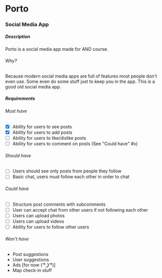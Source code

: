 # Porto
### Social Media App

##### Description
Porto is a social media app made for AND course.
###### Why?
Because modern social media apps are full of features most people don't even use. Some even do some stuff just to keep you in the app. This is a good old social media app.

##### Requirements

###### Must have
- [x] Ability for users to see posts
- [x] Ability for users to add posts
- [ ] Ability for users to like/dislike posts
- [ ] Ability for users to comment on posts (See "Could have" #x)

###### Should have
- [ ] Users should see only posts from people they follow
- [ ] Basic chat, users must follow each other in order to chat

###### Could have
- [ ] Structure post comments with subcomments
- [ ] User can accept chat from other users if not following each other
- [ ] Users can upload photos
- [ ] Users can upload videos
- [ ] Ability for users to follow other users

###### Won't have
- Post suggestions 
- User suggestions
- Ads [for now ( ͡° ͜ʖ ͡°)]
- Map check-in stuff
